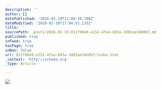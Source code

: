 ```yaml
---
description: ''
author: []
datePublished: '2016-02-19T21:08:30.708Z'
dateModified: '2016-02-18T17:04:51.135Z'
title: ''
sourcePath: _posts/2016-02-19-011f88e6-e152-4fea-b83a-3d83ae34b0b7.md
published: true
inFeed: true
hasPage: true
inNav: false
url: 011f88e6-e152-4fea-b83a-3d83ae34b0b7/index.html
_context: 'http://schema.org'
_type: Article

---
```

![](https://the-grid-user-content.s3-us-west-2.amazonaws.com/f73aca18-dbfa-44ee-8efc-5b00b74e80e4.png)